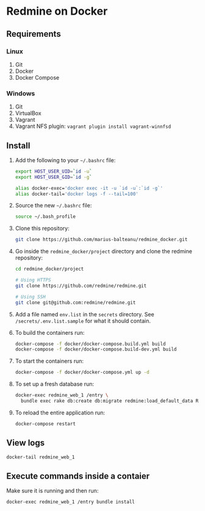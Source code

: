 # Redmine on Docker

## Requirements

### Linux
1. Git
2. Docker
3. Docker Compose

### Windows

1. Git
2. VirtualBox
3. Vagrant 
4. Vagrant NFS plugin: `vagrant plugin install vagrant-winnfsd`

## Install

1. Add the following to your `~/.bashrc` file:

    ```bash
    export HOST_USER_UID=`id -u`
    export HOST_USER_GID=`id -g`

    alias docker-exec='docker exec -it -u `id -u`:`id -g`'
    alias docker-tail='docker logs -f --tail=100'
    ```

2. Source the new `~/.bashrc` file:

    ```bash
    source ~/.bash_profile
    ```

1. Clone this repository:

    ``` bash
    git clone https://github.com/marius-balteanu/redmine_docker.git
    ```

2. Go inside the `redmine_docker/project` directory and clone the redmine repository:

    ```bash
    cd redmine_docker/project

    # Using HTTPS
    git clone https://github.com/redmine/redmine.git

    # Using SSH
    git clone git@github.com:redmine/redmine.git
    ```

3. Add a file named `env.list` in the `secrets` directory.
See `/secrets/.env.list.sample` for what it should contain.

4. To build the containers run:

    ```bash
    docker-compose -f docker/docker-compose.build.yml build
    docker-compose -f docker/docker-compose.build-dev.yml build
    ```

4. To start the containers run:

    ```bash
    docker-compose -f docker/docker-compose.yml up -d
    ```

5. To set up a fresh database run:

    ```bash
    docker-exec redmine_web_1 /entry \
      bundle exec rake db:create db:migrate redmine:load_default_data REDMINE_LANG=en
    ```
    
6. To reload the entire application run:

    ```bash
    docker-compose restart
    ```
    
## View logs

```bash
docker-tail redmine_web_1
```

## Execute commands inside a contaier

Make sure it is running and then run:

```bash
docker-exec redmine_web_1 /entry bundle install
```
